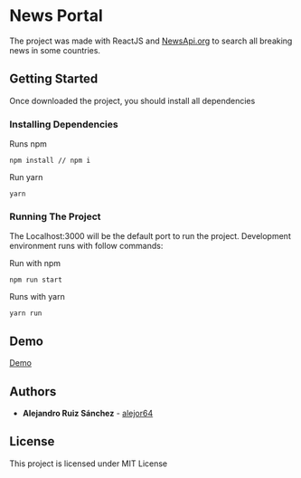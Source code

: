# News Portal

The project was made with ReactJS and [NewsApi.org](https://newsapi.org/) to search all breaking news in some countries.

## Getting Started

Once downloaded the project, you should install all dependencies

### Installing Dependencies

Runs npm

```
npm install // npm i
```

Run yarn

```
yarn
```

### Running The Project

The Localhost:3000 will be the default port to run the project. Development environment runs with follow commands:

Run with npm

```
npm run start
```

Runs with yarn

```
yarn run
```

## Demo

[Demo](https://elegant-curie-139b80.netlify.app)


## Authors

* **Alejandro Ruiz Sánchez** - [alejor64](github.com/alejor64)

## License

This project is licensed under MIT License